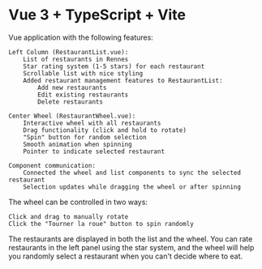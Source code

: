 # Vue 3 + TypeScript + Vite

Vue application with the following features:

    Left Column (RestaurantList.vue):
        List of restaurants in Rennes
        Star rating system (1-5 stars) for each restaurant
        Scrollable list with nice styling
        Added restaurant management features to RestaurantList:
            Add new restaurants
            Edit existing restaurants
            Delete restaurants

    Center Wheel (RestaurantWheel.vue):
        Interactive wheel with all restaurants
        Drag functionality (click and hold to rotate)
        "Spin" button for random selection
        Smooth animation when spinning
        Pointer to indicate selected restaurant

    Component communication:
        Connected the wheel and list components to sync the selected restaurant
        Selection updates while dragging the wheel or after spinning



The wheel can be controlled in two ways:

    Click and drag to manually rotate
    Click the "Tourner la roue" button to spin randomly

The restaurants are displayed in both the list and the wheel. You can rate restaurants in the left panel using the star system, and the wheel will help you randomly select a restaurant when you can't decide where to eat.
